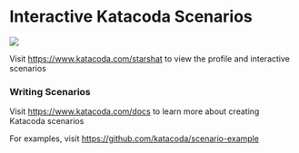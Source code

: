 # Interactive Katacoda Scenarios

[![](http://shields.katacoda.com/katacoda/starshat/count.svg)](https://www.katacoda.com/starshat "Get your profile on Katacoda.com")

Visit https://www.katacoda.com/starshat to view the profile and interactive scenarios

### Writing Scenarios
Visit https://www.katacoda.com/docs to learn more about creating Katacoda scenarios

For examples, visit https://github.com/katacoda/scenario-example
